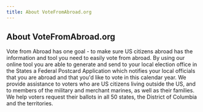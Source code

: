 ```yaml
---
title: About VoteFromAbroad.org 
---
```


## About VoteFromAbroad.org
Vote from Abroad has one goal - to make sure US citizens abroad has the information and tool you need to easily vote from abroad. By using our online tool you are able to generate and send to your local election office in the States a Federal Postcard Application which notifies your local officials that you are abroad and that you'd like to vote in this calendar year. We provide assistance to voters who are US citizens living outside the US, and to members of the military and merchant marines, as well as their families. We help voters request their ballots in all 50 states, the District of Columbia and the territories. 
